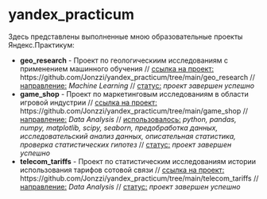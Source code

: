 <h1>yandex_practicum</h1>
Здесь представлены выполненные мною образовательные проекты Яндекс.Практикум:<br>
<ul>
<li><b>geo_research</b> - Проект по геологическиим исследованиям с применением машинного обучения // <u>ссылка на проект:</u> https://github.com/Jonzzi/yandex_practicum/tree/main/geo_research // <u>направление:</u> <i>Machine Learning</i> // <u>статус:</u> <i>проект завершен успешно</i>
<li><b>game_shop</b> - Проект по маркетинговым исследованиям в области игровой индустрии // <u>ссылка на проект:</u> https://github.com/Jonzzi/yandex_practicum/tree/main/game_shop // <u>направление:</u> <i>Data Analysis</i> // <u>использовалось:</u> <i>python, pandas, numpy, matplotlib, scipy, seaborn, предобработка данных, исследовательский анализ данных, описательная статистика, проверка статистических гипотез</i> // <u>статус:</u> <i>проект завершен успешно</i>
<li><b>telecom_tariffs</b> - Проект по статистическим исследованиям истории использования тарифов сотовой связи // <u>ссылка на проект:</u> https://github.com/Jonzzi/yandex_practicum/tree/main/telecom_tariffs // <u>направление:</u> <i>Data Analysis</i> // <u>статус:</u> <i>проект завершен успешно</i>
</ul>
